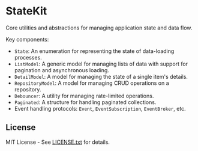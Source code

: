 # StateKit
Core utilities and abstractions for managing application state and data flow.

Key components:
- `State`: An enumeration for representing the state of data-loading processes.
- `ListModel`: A generic model for managing lists of data with support for pagination and asynchronous loading.
- `DetailModel`: A model for managing the state of a single item's details.
- `RepositoryModel`: A model for managing CRUD operations on a repository.
- `Debouncer`: A utility for managing rate-limited operations.
- `Paginated`: A structure for handling paginated collections.
- Event handling protocols: `Event`, `EventSubscription`, `EventBroker`, etc.

## License

MIT License - See [LICENSE.txt](LICENSE.txt) for details.
